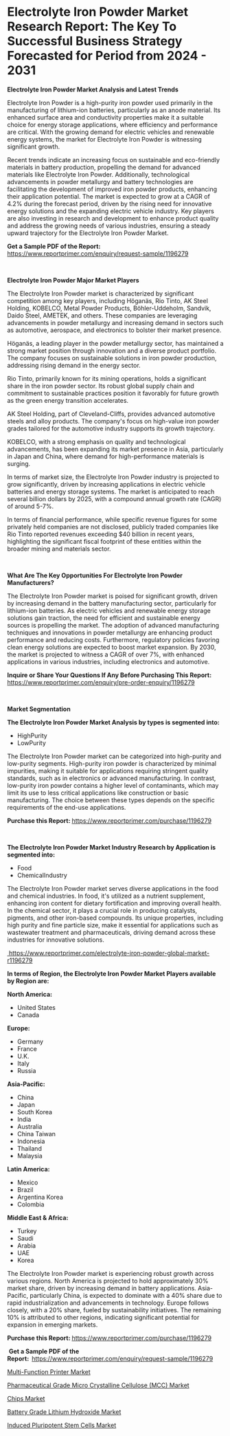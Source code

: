 <p><h1>Electrolyte Iron Powder Market Research Report: The Key To Successful Business Strategy Forecasted for Period from 2024 - 2031</h1></p><p><strong>Electrolyte Iron Powder Market Analysis and Latest Trends</strong></p>
<p><p>Electrolyte Iron Powder is a high-purity iron powder used primarily in the manufacturing of lithium-ion batteries, particularly as an anode material. Its enhanced surface area and conductivity properties make it a suitable choice for energy storage applications, where efficiency and performance are critical. With the growing demand for electric vehicles and renewable energy systems, the market for Electrolyte Iron Powder is witnessing significant growth.</p><p>Recent trends indicate an increasing focus on sustainable and eco-friendly materials in battery production, propelling the demand for advanced materials like Electrolyte Iron Powder. Additionally, technological advancements in powder metallurgy and battery technologies are facilitating the development of improved iron powder products, enhancing their application potential. The market is expected to grow at a CAGR of 4.2% during the forecast period, driven by the rising need for innovative energy solutions and the expanding electric vehicle industry. Key players are also investing in research and development to enhance product quality and address the growing needs of various industries, ensuring a steady upward trajectory for the Electrolyte Iron Powder Market.</p></p>
<p><strong>Get a Sample PDF of the Report:&nbsp;</strong> <a href="https://www.reportprimer.com/enquiry/request-sample/1196279">https://www.reportprimer.com/enquiry/request-sample/1196279</a></p>
<p>&nbsp;</p>
<p><strong>Electrolyte Iron Powder Major Market Players</strong></p>
<p><p>The Electrolyte Iron Powder market is characterized by significant competition among key players, including Höganäs, Rio Tinto, AK Steel Holding, KOBELCO, Metal Powder Products, Böhler-Uddeholm, Sandvik, Daido Steel, AMETEK, and others. These companies are leveraging advancements in powder metallurgy and increasing demand in sectors such as automotive, aerospace, and electronics to bolster their market presence.</p><p>Höganäs, a leading player in the powder metallurgy sector, has maintained a strong market position through innovation and a diverse product portfolio. The company focuses on sustainable solutions in iron powder production, addressing rising demand in the energy sector.</p><p>Rio Tinto, primarily known for its mining operations, holds a significant share in the iron powder sector. Its robust global supply chain and commitment to sustainable practices position it favorably for future growth as the green energy transition accelerates.</p><p>AK Steel Holding, part of Cleveland-Cliffs, provides advanced automotive steels and alloy products. The company's focus on high-value iron powder grades tailored for the automotive industry supports its growth trajectory.</p><p>KOBELCO, with a strong emphasis on quality and technological advancements, has been expanding its market presence in Asia, particularly in Japan and China, where demand for high-performance materials is surging.</p><p>In terms of market size, the Electrolyte Iron Powder industry is projected to grow significantly, driven by increasing applications in electric vehicle batteries and energy storage systems. The market is anticipated to reach several billion dollars by 2025, with a compound annual growth rate (CAGR) of around 5-7%.</p><p>In terms of financial performance, while specific revenue figures for some privately held companies are not disclosed, publicly traded companies like Rio Tinto reported revenues exceeding $40 billion in recent years, highlighting the significant fiscal footprint of these entities within the broader mining and materials sector.</p></p>
<p>&nbsp;</p>
<p><strong>What Are The Key Opportunities For Electrolyte Iron Powder Manufacturers?</strong></p>
<p><p>The Electrolyte Iron Powder market is poised for significant growth, driven by increasing demand in the battery manufacturing sector, particularly for lithium-ion batteries. As electric vehicles and renewable energy storage solutions gain traction, the need for efficient and sustainable energy sources is propelling the market. The adoption of advanced manufacturing techniques and innovations in powder metallurgy are enhancing product performance and reducing costs. Furthermore, regulatory policies favoring clean energy solutions are expected to boost market expansion. By 2030, the market is projected to witness a CAGR of over 7%, with enhanced applications in various industries, including electronics and automotive.</p></p>
<p><strong>Inquire or Share Your Questions If Any Before Purchasing This Report:</strong> <a href="https://www.reportprimer.com/enquiry/pre-order-enquiry/1196279">https://www.reportprimer.com/enquiry/pre-order-enquiry/1196279</a></p>
<p>&nbsp;</p>
<p><strong>Market Segmentation</strong></p>
<p><strong>The Electrolyte Iron Powder Market Analysis by types is segmented into:</strong></p>
<p><ul><li>HighPurity</li><li>LowPurity</li></ul></p>
<p><p>The Electrolyte Iron Powder market can be categorized into high-purity and low-purity segments. High-purity iron powder is characterized by minimal impurities, making it suitable for applications requiring stringent quality standards, such as in electronics or advanced manufacturing. In contrast, low-purity iron powder contains a higher level of contaminants, which may limit its use to less critical applications like construction or basic manufacturing. The choice between these types depends on the specific requirements of the end-use applications.</p></p>
<p><strong>Purchase this Report:&nbsp;</strong><a href="https://www.reportprimer.com/purchase/1196279">https://www.reportprimer.com/purchase/1196279</a></p>
<p>&nbsp;</p>
<p><strong>The Electrolyte Iron Powder Market Industry Research by Application is segmented into:</strong></p>
<p><ul><li>Food</li><li>ChemicalIndustry</li></ul></p>
<p><p>The Electrolyte Iron Powder market serves diverse applications in the food and chemical industries. In food, it's utilized as a nutrient supplement, enhancing iron content for dietary fortification and improving overall health. In the chemical sector, it plays a crucial role in producing catalysts, pigments, and other iron-based compounds. Its unique properties, including high purity and fine particle size, make it essential for applications such as wastewater treatment and pharmaceuticals, driving demand across these industries for innovative solutions.</p></p>
<p><a href="https://www.reportprimer.com/electrolyte-iron-powder-global-market-r1196279">&nbsp;https://www.reportprimer.com/electrolyte-iron-powder-global-market-r1196279</a></p>
<p><strong>In terms of Region, the Electrolyte Iron Powder Market Players available by Region are:</strong></p>
<p>
    <p> <strong> North America: </strong>
        <ul>
            <li>United States</li>
            <li>Canada</li>
        </ul>
        </p> 
    <p> <strong> Europe: </strong>
        <ul>
            <li>Germany</li>
            <li>France</li>
            <li>U.K.</li>
            <li>Italy</li>
            <li>Russia</li>
        </ul>
        </p> 
    <p> <strong> Asia-Pacific: </strong>
        <ul>
            <li>China</li>
            <li>Japan</li>
            <li>South Korea</li>
            <li>India</li>
            <li>Australia</li>
            <li>China Taiwan</li>
            <li>Indonesia</li>
            <li>Thailand</li>
            <li>Malaysia</li>
        </ul>
        </p> 
    <p> <strong> Latin America: </strong>
        <ul>
            <li>Mexico</li>
            <li>Brazil</li>
            <li>Argentina Korea</li>
            <li>Colombia</li>
        </ul>
        </p> 
    <p> <strong> Middle East & Africa: </strong>
        <ul>
            <li>Turkey</li>
            <li>Saudi</li>
            <li>Arabia</li>
            <li>UAE</li>
            <li>Korea</li>
        </ul>
    </p>
    </p>
<p><p>The Electrolyte Iron Powder market is experiencing robust growth across various regions. North America is projected to hold approximately 30% market share, driven by increasing demand in battery applications. Asia-Pacific, particularly China, is expected to dominate with a 40% share due to rapid industrialization and advancements in technology. Europe follows closely, with a 20% share, fueled by sustainability initiatives. The remaining 10% is attributed to other regions, indicating significant potential for expansion in emerging markets.</p></p>
<p><strong>Purchase this Report: </strong><a href="https://www.reportprimer.com/purchase/1196279">https://www.reportprimer.com/purchase/1196279</a></p>
<p>&nbsp;<strong>Get a Sample PDF of the Report:&nbsp;&nbsp;</strong><a href="https://www.reportprimer.com/enquiry/request-sample/1196279">https://www.reportprimer.com/enquiry/request-sample/1196279</a></p>
<p><strong></strong></p>
<p><p><a href="https://medium.com/@lrncwnug54/insights-into-the-multi-function-printer-market-size-which-is-expanding-with-a-13-6-9a084f2bec53">Multi-Function Printer Market</a></p><p><a href="https://issuu.com/reportprime-2/docs/pharmaceutical-grade-micro-crystall_632caba66bfc9f">Pharmaceutical Grade Micro Crystalline Cellulose (MCC) Market</a></p><p><a href="https://www.linkedin.com/pulse/chips-market-trends-detailed-study-its-segmentation-analyzing-yscoe">Chips Market</a></p><p><a href="https://issuu.com/reportprime-2/docs/battery-grade-lithium-hydroxide-mar_cbf90cda33bb80">Battery Grade Lithium Hydroxide Market</a></p><p><a href="https://www.linkedin.com/pulse/induced-pluripotent-stem-cells-market-forecast-global-o4nvf?trackingId=1q%2BfaySmRnOKWXwpCduSvQ%3D%3D">Induced Pluripotent Stem Cells Market</a></p></p>